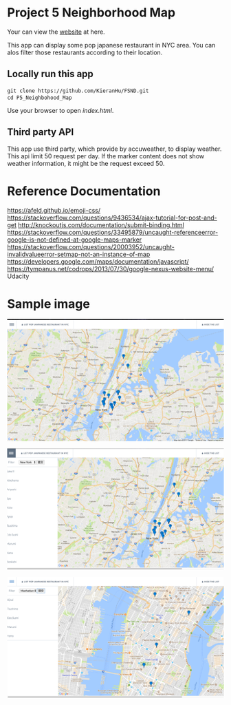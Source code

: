 # Project 5 Neighborhood Map

Your can view the [website](https://kieranhu.github.io/Neighborhood_map/) at here.

This app can display some pop japanese restaurant in NYC area. You can alos filter those restaurants according to their location.

## Locally run this app

```{bash}
git clone https://github.com/KieranHu/FSND.git
cd P5_Neighbohood_Map
```

Use your browser to open *index.html*.

## Third party API
This app use third party, which provide by accuweather, to display weather.  This api limit 50 request per day. If the marker content does not show weather information, it might be the request exceed 50.

# Reference Documentation
https://afeld.github.io/emoji-css/
https://stackoverflow.com/questions/9436534/ajax-tutorial-for-post-and-get
http://knockoutjs.com/documentation/submit-binding.html
https://stackoverflow.com/questions/33495879/uncaught-referenceerror-google-is-not-defined-at-google-maps-marker
https://stackoverflow.com/questions/20003952/uncaught-invalidvalueerror-setmap-not-an-instance-of-map
https://developers.google.com/maps/documentation/javascript/
https://tympanus.net/codrops/2013/07/30/google-nexus-website-menu/
Udacity

# Sample image

![1](https://github.com/KieranHu/FSND/blob/master/P5_Neighbohood_Map/1.png)

![3](https://github.com/KieranHu/FSND/blob/master/P5_Neighbohood_Map/3.png)

![4](https://github.com/KieranHu/FSND/blob/master/P5_Neighbohood_Map/4.png)
